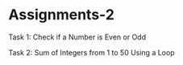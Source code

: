 # Assignments-2

Task 1: Check if a Number is Even or Odd

Task 2: Sum of Integers from 1 to 50 Using a Loop

